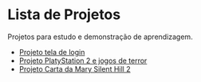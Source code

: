# Lista de Projetos
 Projetos para estudo e demonstração de aprendizagem.

 <ul>
     <li><a href="https://alanbarros-dev.github.io/Projetos_de_estudo_HTML-CSS/Projeto1%20-%20Pagina%20de%20Login/index" target="_blank">Projeto tela de login</a></li>
     <li><a href="https://alanbarros-dev.github.io/Projetos_de_estudo_HTML-CSS/Projeto2%20-%20PS2/index" target="blank">Projeto PlatyStation 2 e jogos de terror</a></li>
     <li><a href="https://alanbarros-dev.github.io/Projetos_de_estudo_HTML-CSS/Projeto3%20-%20Carta%20da%20Mary%20SH2/" target="_blank">Projeto Carta da Mary Silent Hill 2</a></li>
 </ul>